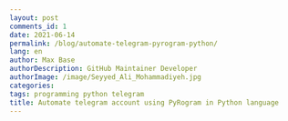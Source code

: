 ```yaml
---
layout: post
comments_id: 1
date: 2021-06-14
permalink: /blog/automate-telegram-pyrogram-python/
lang: en
author: Max Base
authorDescription: GitHub Maintainer Developer
authorImage: /image/Seyyed_Ali_Mohammadiyeh.jpg
categories:
tags: programming python telegram
title: Automate telegram account using PyRogram in Python language
---
```


